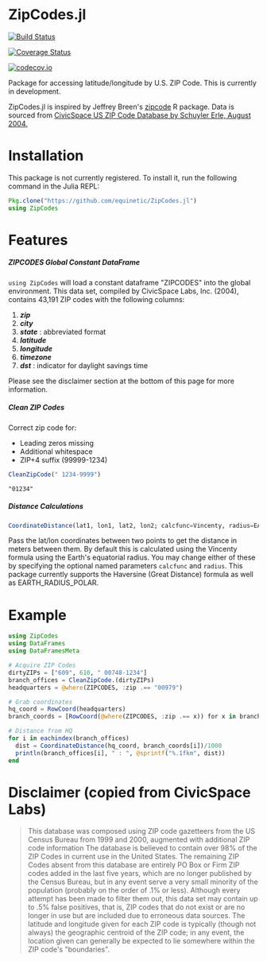 # ZipCodes.jl

[![Build Status](https://travis-ci.org/equinetic/ZipCodes.jl.svg?branch=master)](https://travis-ci.org/equinetic/ZipCodes.jl)

[![Coverage Status](https://coveralls.io/repos/equinetic/ZipCodes.jl/badge.svg?branch=master&service=github)](https://coveralls.io/github/equinetic/ZipCodes.jl?branch=master)

[![codecov.io](http://codecov.io/github/equinetic/ZipCodes.jl/coverage.svg?branch=master)](http://codecov.io/github/equinetic/ZipCodes.jl?branch=master)



Package for accessing latitude/longitude by U.S. ZIP Code. This is currently in development.

ZipCodes.jl is inspired by Jeffrey Breen's [zipcode](https://cran.r-project.org/web/packages/zipcode/zipcode.pdf) R package.
Data is sourced from [CivicSpace US ZIP Code Database by Schuyler Erle, August 2004.](https://boutell.com/zipcodes/)

# Installation

This package is not currently registered. To install it, run the following command
in the Julia REPL:

```Julia
Pkg.clone("https://github.com/equinetic/ZipCodes.jl")
using ZipCodes
```


# Features

##### ZIPCODES Global Constant DataFrame

`using ZipCodes` will load a constant dataframe "ZIPCODES" into the global environment. This
data set, compiled by CivicSpace Labs, Inc. (2004), contains 43,191 ZIP codes with the following
columns:
1. ***zip***
2. ***city***
3. ***state*** : abbreviated format
4. ***latitude***
5. ***longitude***
6. ***timezone***
7. ***dst*** : indicator for daylight savings time

Please see the disclaimer section at the bottom of this page for more information.

##### Clean ZIP Codes

Correct zip code for:
  * Leading zeros missing
  * Additional whitespace
  * ZIP+4 suffix (99999-1234)

  ```julia
  CleanZipCode(" 1234-9999")
  ```

  `"01234"`

##### Distance Calculations
```julia
CoordinateDistance(lat1, lon1, lat2, lon2; calcfunc=Vincenty, radius=EARTH_RADIUS_EQUATORIAL)
```

Pass the lat/lon coordinates between two points to get the distance
in meters between them. By default this is calculated using the Vincenty
formula using the Earth's equatorial radius. You may change either of these
by specifying the optional named parameters `calcfunc` and `radius`. This package
currently supports the Haversine (Great Distance) formula as well as EARTH_RADIUS_POLAR.

# Example

```julia
using ZipCodes
using DataFrames
using DataFramesMeta

# Acquire ZIP Codes
dirtyZIPs = ["609", 610, " 00748-1234"]
branch_offices = CleanZipCode.(dirtyZIPs)
headquarters = @where(ZIPCODES, :zip .== "00979")

# Grab coordinates
hq_coord = RowCoord(headquarters)
branch_coords = [RowCoord(@where(ZIPCODES, :zip .== x)) for x in branch_offices]

# Distance from HQ
for i in eachindex(branch_offices)
  dist = CoordinateDistance(hq_coord, branch_coords[i])/1000
  println(branch_offices[i], " : ", @sprintf("%.1fkm", dist))
end
```

# Disclaimer (copied from CivicSpace Labs)

>  This database was composed using ZIP code gazetteers from the US Census Bureau from 1999 and 2000, augmented with additional ZIP code information The database is believed to contain over 98% of the ZIP Codes in current use in the United States. The remaining ZIP Codes absent from this database are entirely PO Box or Firm ZIP codes added in the last five years, which are no longer published by the Census Bureau, but in any event serve a very small minority of the population (probably on the order of .1% or less). Although every attempt has been made to filter them out, this data set may contain up to .5% false positives, that is, ZIP codes that do not exist or are no longer in use but are included due to erroneous data sources. The latitude and longitude given for each ZIP code is typically (though not always) the geographic centroid of the ZIP code; in any event, the location given can generally be expected to lie somewhere within the ZIP code's "boundaries".
